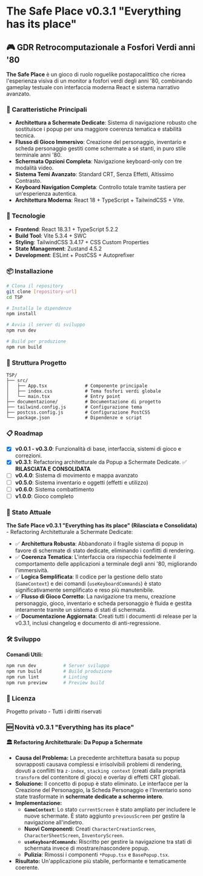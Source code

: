 # The Safe Place v0.3.1 "Everything has its place"

## 🎮 GDR Retrocomputazionale a Fosfori Verdi anni '80

**The Safe Place** è un gioco di ruolo roguelike postapocalittico che ricrea l'esperienza visiva di un monitor a fosfori verdi degli anni '80, combinando gameplay testuale con interfaccia moderna React e sistema narrativo avanzato.

### 🌟 Caratteristiche Principali

- **Architettura a Schermate Dedicate**: Sistema di navigazione robusto che sostituisce i popup per una maggiore coerenza tematica e stabilità tecnica.
- **Flusso di Gioco Immersivo**: Creazione del personaggio, inventario e scheda personaggio gestiti come schermate a sé stanti, in puro stile terminale anni '80.
- **Schermata Opzioni Completa**: Navigazione keyboard-only con tre modalità video.
- **Sistema Temi Avanzato**: Standard CRT, Senza Effetti, Altissimo Contrasto.
- **Keyboard Navigation Completa**: Controllo totale tramite tastiera per un'esperienza autentica.
- **Architettura Moderna**: React 18 + TypeScript + TailwindCSS + Vite.

### 🚀 Tecnologie

- **Frontend**: React 18.3.1 + TypeScript 5.2.2
- **Build Tool**: Vite 5.3.4 + SWC
- **Styling**: TailwindCSS 3.4.17 + CSS Custom Properties
- **State Management**: Zustand 4.5.2
- **Development**: ESLint + PostCSS + Autoprefixer

### 📦 Installazione

```bash
# Clona il repository
git clone [repository-url]
cd TSP

# Installa le dipendenze
npm install

# Avvia il server di sviluppo
npm run dev

# Build per produzione
npm run build
```

### 🎯 Struttura Progetto

```
TSP/
├── src/
│   ├── App.tsx              # Componente principale
│   ├── index.css            # Tema fosfori verdi globale
│   └── main.tsx             # Entry point
├── documentazione/          # Documentazione di progetto
├── tailwind.config.js       # Configurazione tema
├── postcss.config.js        # Configurazione PostCSS
└── package.json             # Dipendenze e script
```

### 📋 Roadmap

- [x] **v0.0.1 - v0.3.0**: Funzionalità di base, interfaccia, sistemi di gioco e correzioni.
- [x] **v0.3.1**: Refactoring architetturale da Popup a Schermate Dedicate. ✅ **RILASCIATA E CONSOLIDATA**
- [ ] **v0.4.0**: Sistema di movimento e mappa avanzato
- [ ] **v0.5.0**: Sistema inventario e oggetti (effetti e utilizzo)
- [ ] **v0.6.0**: Sistema combattimento
- [ ] **v1.0.0**: Gioco completo

### 🎯 Stato Attuale

**The Safe Place v0.3.1 "Everything has its place" (Rilasciata e Consolidata)** - Refactoring Architetturale a Schermate Dedicate:
- ✅ **Architettura Robusta**: Abbandonato il fragile sistema di popup in favore di schermate di stato dedicate, eliminando i conflitti di rendering.
- ✅ **Coerenza Tematica**: L'interfaccia ora rispecchia fedelmente il comportamento delle applicazioni a terminale degli anni '80, migliorando l'immersività.
- ✅ **Logica Semplificata**: Il codice per la gestione dello stato (`GameContext`) e dei comandi (`useKeyboardCommands`) è stato significativamente semplificato e reso più manutenibile.
- ✅ **Flusso di Gioco Corretto**: La navigazione tra menu, creazione personaggio, gioco, inventario e scheda personaggio è fluida e gestita interamente tramite un sistema di stati di schermata.
- ✅ **Documentazione Aggiornata**: Creati tutti i documenti di release per la v0.3.1, inclusi changelog e documento di anti-regressione.

### 🛠️ Sviluppo

**Comandi Utili:**
```bash
npm run dev          # Server sviluppo
npm run build        # Build produzione
npm run lint         # Linting
npm run preview      # Preview build
```

### 📄 Licenza

Progetto privato - Tutti i diritti riservati

### 🆕 Novità v0.3.1 "Everything has its place"

#### 🏛️ Refactoring Architetturale: Da Popup a Schermate
- **Causa del Problema:** La precedente architettura basata su popup sovrapposti causava complessi e irrisolvibili problemi di rendering, dovuti a conflitti tra `z-index`, `stacking context` (creati dalla proprietà `transform` del contenitore di gioco) e overlay di effetti CRT globali.
- **Soluzione:** Il concetto di popup è stato eliminato. Le interfacce per la Creazione del Personaggio, la Scheda Personaggio e l'Inventario sono state trasformate in **schermate dedicate a schermo intero**.
- **Implementazione:**
  - **`GameContext`**: Lo stato `currentScreen` è stato ampliato per includere le nuove schermate. È stato aggiunto `previousScreen` per gestire la navigazione all'indietro.
  - **Nuovi Componenti**: Creati `CharacterCreationScreen`, `CharacterSheetScreen`, `InventoryScreen`.
  - **`useKeyboardCommands`**: Riscritto per gestire la navigazione tra stati di schermata invece di mostrare/nascondere popup.
  - **Pulizia**: Rimossi i componenti `*Popup.tsx` e `BasePopup.tsx`.
- **Risultato:** Un'applicazione più stabile, performante e tematicamente coerente.
